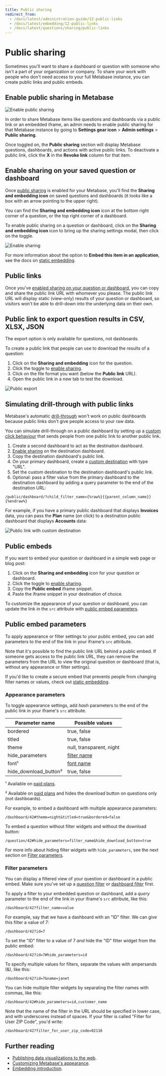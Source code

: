 ```yaml
---
title: Public sharing
redirect_from:
  - /docs/latest/administration-guide/12-public-links
  - /docs/latest/embedding/12-public-links
  - /docs/latest/questions/sharing/public-links
---
```


# Public sharing

Sometimes you'll want to share a dashboard or question with someone who isn't a part of your organization or company. To share your work with people who don't need access to your full Metabase instance, you can create public links and public embeds.

## Enable public sharing in Metabase

![Enable public sharing](../images/enable-public-sharing.png)

In order to share Metabase items like questions and dashboards via a public link or an embedded iframe, an admin needs to enable public sharing for that Metabase instance by going to **Settings gear icon** > **Admin settings** > **Public sharing**.

Once toggled on, the **Public sharing** section will display Metabase questions, dashboards, and actions with active public links. To deactivate a public link, click the **X** in the **Revoke link** column for that item.

## Enable sharing on your saved question or dashboard

Once [public sharing](#enable-sharing-on-your-saved-question-or-dashboard) is enabled for your Metabase, you'll find the **Sharing and embedding icon** on saved questions and dashboards (it looks like a box with an arrow pointing to the upper right).

You can find the **Sharing and embedding icon** icon at the bottom right corner of a question, or the top right corner of a dashboard.

To enable public sharing on a question or dashboard, click on the **Sharing and embedding icon** icon to bring up the sharing settings modal, then click on the toggle.

![Enable sharing](../images/enable-links.png)

For more information about the option to **Embed this item in an application**, see the docs on [static embedding](../../embedding/static-embedding.md).

## Public links

Once you've [enabled sharing on your question or dashboard](#enable-sharing-on-your-saved-question-or-dashboard), you can copy and share the public link URL with whomever you please. The public link URL will display static (view-only) results of your question or dashboard, so visitors won't be able to drill-down into the underlying data on their own.

## Public link to export question results in CSV, XLSX, JSON

The export option is only available for questions, not dashboards.

To create a public link that people can use to download the results of a question:

1. Click on the **Sharing and embedding** icon for the question.
2. Click the toggle to [enable sharing](#enable-sharing-on-your-saved-question-or-dashboard).
3. Click on the file format you want (below the **Public link** URL).
4. Open the public link in a new tab to test the download.

![Public export](../images/public-export.png)

## Simulating drill-through with public links

Metabase's automatic [drill-through](https://www.metabase.com/learn/questions/drill-through) won't work on public dashboards because public links don't give people access to your raw data.

You can simulate drill-through on a public dashboard by setting up a [custom click behaviour](../../dashboards/interactive.md) that sends people from one public link to another public link.

1. Create a second dashboard to act as the destination dashboard.
2. [Enable sharing](#enable-sharing-on-your-saved-question-or-dashboard) on the destination dashboard.
3. Copy the destination dashboard's public link.
4. On your primary dashboard, create a [custom destination](../../dashboards/interactive.md#custom-destinations) with type "URL".
5. Set the custom destination to the destination dashboard's public link.
6. Optional: pass a filter value from the primary dashboard to the destination dashboard by adding a query parameter to the end of the destination URL:
  ```
  /public/dashboard/?child_filter_name={%raw%}{{parent_column_name}}{%endraw%}
  ```

For example, if you have a primary public dashboard that displays **Invoices** data, you can pass the **Plan** name (on click) to a destination public dashboard that displays **Accounts** data:

![Public link with custom destination](../images/public-link-custom-destination.png)

## Public embeds

If you want to embed your question or dashboard in a simple web page or blog post:

1. Click on the **Sharing and embedding** icon for your question or dashboard.
2. Click the toggle to [enable sharing](#enable-sharing-on-your-saved-question-or-dashboard).
3. Copy the **Public embed** iframe snippet.
4. Paste the iframe snippet in your destination of choice.

To customize the appearance of your question or dashboard, you can update the link in the `src` attribute with [public embed parameters](#public-embed-parameters).

## Public embed parameters

To apply appearance or filter settings to your public embed, you can add parameters to the end of the link in your iframe's `src` attribute.

Note that it's possible to find the public link URL behind a public embed. If someone gets access to the public link URL, they can remove the parameters from the URL to view the original question or dashboard (that is, without any appearance or filter settings).

If you'd like to create a secure embed that prevents people from changing filter names or values, check out [static embedding](../../embedding/static-embedding.md).

### Appearance parameters

To toggle appearance settings, add _hash_ parameters to the end of the public link in your iframe's `src` attribute.

| Parameter name          | Possible values                                  |
| ----------------------- | ------------------------------------------------ |
| bordered                | true, false                                      |
| titled                  | true, false                                      |
| theme                   | null, transparent, night                         |
| hide_parameters         | [filter name](#filter-parameters)                |
| font¹                   | [font name](../../configuring-metabase/fonts.md) |
| hide_download_button²   | true, false                                      |

¹ Available on [paid plans](https://www.metabase.com/pricing).

² Available on [paid plans](https://www.metabase.com/pricing) and hides the download button on questions only (not dashboards).

For example, to embed a dashboard with multiple appearance parameters:

```
/dashboard/42#theme=night&titled=true&bordered=false
```

To embed a question without filter widgets and without the download button:

```
/question/42#hide_parameters=filter_name&hide_download_button=true
```

For more info about hiding filter widgets with `hide_parameters`, see the next section on [Filter parameters](#filter-parameters).

### Filter parameters

You can display a filtered view of your question or dashboard in a public embed. Make sure you've set up a [question filter](../query-builder/introduction.md#filtering) or [dashboard filter](../../dashboards/filters.md) first.

To apply a filter to your embedded question or dashboard, add a _query_ parameter to the end of the link in your iframe's `src` attribute, like this:

```
/dashboard/42?filter_name=value
```

For example, say that we have a dashboard with an "ID" filter. We can give this filter a value of 7:

```
/dashboard/42?id=7
```

To set the "ID" filter to a value of 7 _and_ hide the "ID" filter widget from the public embed:

```
/dashboard/42?id=7#hide_parameters=id
```

To specify multiple values for filters, separate the values with ampersands (&), like this:

```
/dashboard/42?id=7&name=janet
```

You can hide multiple filter widgets by separating the filter names with commas, like this:

```
/dashboard/42#hide_parameters=id,customer_name
```

Note that the name of the filter in the URL should be specified in lower case, and with underscores instead of spaces. If your filter is called "Filter for User ZIP Code", you'd write:

```
/dashboard/42?filter_for_user_zip_code=02116
```

## Further reading

- [Publishing data visualizations to the web](https://www.metabase.com/learn/embedding/embedding-charts-and-dashboards).
- [Customizing Metabase's appearance](../../configuring-metabase/appearance.md).
- [Embedding introduction](../../embedding/start.md).

